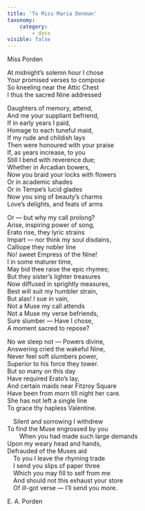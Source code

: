 ```yaml
---
title: 'To Miss Maria Denman'
taxonomy:
    category:
        - docs
visible: false
---
```


<div class="author">Miss Porden</div>

At midnight’s solemn hour I chose  
Your promised verses to compose  
So kneeling near the Attic Chest  
I thus the sacred Nine addressed  

Daughters of memory, attend,  
And me your suppliant befriend,  
If in early years I paid,  
Homage to each tuneful maid,  
If my rude and childish lays  
Then were honoured with your praise  
If, as years increase, to you  
Still I bend with reverence due;  
Whether in Arcadian bowers,  
Now you braid your locks with flowers  
Or in academic shades  
Or in Tempe’s lucid glades  
Now you sing of beauty’s charms  
Love’s delights, and feats of arms  

Or — but why my call prolong?  
Arise, inspiring power of song,  
Erato rise, they lyric strains  
Impart — nor think my soul disdains,  
Calliope they nobler line  
No! sweet Empress of the Nine!  
I in some maturer time,  
May bid thee raise the epic rhymes;  
But they sister’s lighter treasures  
Now diffused in sprightly measures,  
Best will suit my humbler strain,  
But alas! I sue in vain,  
Not a Muse my call attends  
Not a Muse my verse befriends,  
Sure slumber — Have I chose,  
A moment sacred to repose?  

No we sleep not — Powers divine,  
Answering cried the wakeful Nine,  
Never feel soft slumbers power,  
Superior to his force they tower.  
But so many on this day  
Have required Erato’s lay,  
And certain maids near Fitzroy Square  
Have been from morn till night her care.  
She has not left a single line  
To grace thy hapless Valentine.  

&emsp;Silent and sorrowing I withdrew  
To find the Muse engrossed by you  
&emsp;&emsp;When you had made such large demands  
Upon my weary head and hands,  
Defrauded of the Muses aid  
&emsp;To you I leave the rhyming trade  
&emsp;I send you slips of paper three  
&emsp;Which you may fill to self from me  
&emsp;And should not this exhaust your store  
&emsp;Of ill-got verse — I’ll send you more.  
	
E. A. Porden